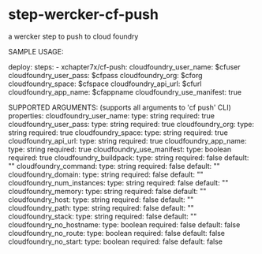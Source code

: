 step-wercker-cf-push
====================

a wercker step to push to cloud foundry


SAMPLE USAGE:

deploy:
  steps:
    - xchapter7x/cf-push:
        cloudfoundry_user_name: $cfuser
        cloudfoundry_user_pass: $cfpass
        cloudfoundry_org: $cforg
        cloudfoundry_space: $cfspace
        cloudfoundry_api_url: $cfurl
        cloudfoundry_app_name: $cfappname
        cloudfoundry_use_manifest: true
        
        


SUPPORTED ARGUMENTS:
(supports all arguments to 'cf push' CLI)
properties:
  cloudfoundry_user_name:
    type: string
    required: true
  cloudfoundry_user_pass:
    type: string
    required: true
  cloudfoundry_org:
    type: string
    required: true
  cloudfoundry_space:
    type: string
    required: true
  cloudfoundry_api_url:
    type: string
    required: true
  cloudfoundry_app_name:
    type: string
    required: true
  cloudfoundry_use_manifest:
    type: boolean
    required: true
  cloudfoundry_buildpack:
    type: string
    required: false
    default: ""
  cloudfoundry_command:
    type: string
    required: false
    default: ""
  cloudfoundry_domain:
    type: string
    required: false
    default: ""
  cloudfoundry_num_instances:
    type: string
    required: false
    default: ""
  cloudfoundry_memory:
    type: string
    required: false
    default: ""
  cloudfoundry_host:
    type: string
    required: false
    default: ""
  cloudfoundry_path:
    type: string
    required: false
    default: ""
  cloudfoundry_stack:
    type: string
    required: false
    default: ""
  cloudfoundry_no_hostname:
    type: boolean
    required: false
    default: false
  cloudfoundry_no_route:
    type: boolean
    required: false
    default: false
  cloudfoundry_no_start:
    type: boolean
    required: false
    default: false
